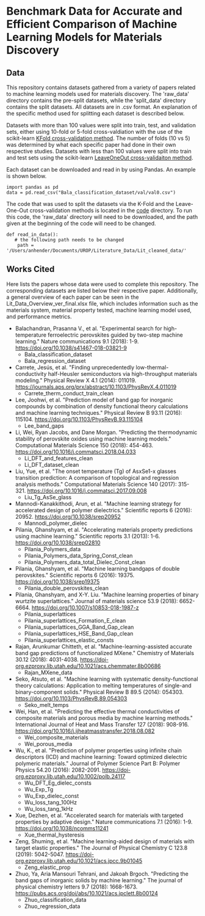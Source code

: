 # Benchmark Data for Accurate and Efficient Comparison of Machine Learning Models for Materials Discovery

## Data
This repository contains datasets gathered from a variety of papers related to machine learning models used for materials discovery. The 'raw_data' directory contains the pre-split datasets, while the 'split_data' directory contains the split datasets. All datasets are in .csv format. An explanation of the specific method used for splitting each dataset is described below.

Datasets with more than 100 values were split into train, test, and validation sets, either using 10-fold or 5-fold cross-valdiation with the use of the scikit-learn [KFold cross-validation method](https://scikit-learn.org/stable/modules/generated/sklearn.model_selection.KFold.html). The number of folds (10 vs 5) was determined by what each specific paper had done in their own respective studies. Datasets with less than 100 values were split into train and test sets using the scikit-learn [LeaveOneOut cross-validaiton method](https://scikit-learn.org/stable/modules/generated/sklearn.model_selection.LeaveOneOut.html).

Each dataset can be downloaded and read in by using Pandas. An example is shown below.
```
import pandas as pd
data = pd.read_csv("Bala_classification_dataset/val/val0.csv")
```
The code that was used to split the datasets via the K-Fold and the Leave-One-Out cross-validation methods is located in the [code](code/lit_data_k_splits.py) directory. To run this code, the 'raw_data' directory will need to be downloaded, and the path given at the beginning of the code will need to be changed.
```
def read_in_data():
   # the following path needs to be changed
    path = '/Users/anhender/Documents/UROP/Literature_Data/Lit_cleaned_data/'
```

## Works Cited
Here lists the papers whose data were used to complete this repository. The corresponding datasets are listed below their respective paper. Additionally, a general overview of each paper can be seen in the Lit_Data_Overview_ver_final.xlsx file, which includes information such as the materials system, material property tested, machine learning model used, and performance metrics.

* Balachandran, Prasanna V., et al. "Experimental search for high-temperature ferroelectric perovskites guided by two-step machine learning." Nature communications 9.1 (2018): 1-9. https://doi.org/10.1038/s41467-018-03821-9
   - Bala_classification_dataset
   - Bala_regression_dataset
* Carrete, Jesús, et al. "Finding unprecedentedly low-thermal-conductivity half-Heusler semiconductors via high-throughput materials modeling." Physical Review X 4.1 (2014): 011019. https://journals.aps.org/prx/abstract/10.1103/PhysRevX.4.011019 
   - Carrete_therm_conduct_train_clean
* Lee, Joohwi, et al. "Prediction model of band gap for inorganic compounds by combination of density functional theory calculations and machine learning techniques." Physical Review B 93.11 (2016): 115104. https://doi.org/10.1103/PhysRevB.93.115104 
   - Lee_band_gaps
* Li, Wei, Ryan Jacobs, and Dane Morgan. "Predicting the thermodynamic stability of perovskite oxides using machine learning models." Computational Materials Science 150 (2018): 454-463. https://doi.org/10.1016/j.commatsci.2018.04.033 
   - Li_DFT_and_features_clean
   - Li_DFT_dataset_clean
* Liu, Yue, et al. "The onset temperature (Tg) of AsxSe1-x glasses transition prediction: A comparison of topological and regression analysis methods." Computational Materials Science 140 (2017): 315-321. https://doi.org/10.1016/j.commatsci.2017.09.008 
   - Liu_Tg_AsSe_glass
* Mannodi-Kanakkithodi, Arun, et al. "Machine learning strategy for accelerated design of polymer dielectrics." Scientific reports 6 (2016): 20952. https://doi.org/10.1038/srep20952  
   - Mannodi_polymer_dielec
* Pilania, Ghanshyam, et al. "Accelerating materials property predictions using machine learning." Scientific reports 3.1 (2013): 1-6. https://doi.org/10.1038/srep02810
   - Pilania_Polymers_data
   - Pilania_Polymers_data_Spring_Const_clean
   - Pilania_Polymers_data_total_Dielec_Const_clean
* Pilania, Ghanshyam, et al. "Machine learning bandgaps of double perovskites." Scientific reports 6 (2016): 19375. https://doi.org/10.1038/srep19375 
   - Pilania_double_perovskites_clean
* Pilania, Ghanshyam, and X-Y. Liu. "Machine learning properties of binary wurtzite superlattices." Journal of materials science 53.9 (2018): 6652-6664. https://doi.org/10.1007/s10853-018-1987-z 
   - Pilania_superlattices
   - Pilania_superlattices_Formation_E_clean
   - Pilania_superlattices_GGA_Band_Gap_clean
   - Pilania_superlattices_HSE_Band_Gap_clean
   - Pilania_superlattices_elastic_consts
* Rajan, Arunkumar Chitteth, et al. "Machine-learning-assisted accurate band gap predictions of functionalized MXene." Chemistry of Materials 30.12 (2018): 4031-4038. https://doi-org.ezproxy.lib.utah.edu/10.1021/acs.chemmater.8b00686 
   - Rajan_MXene_data
* Seko, Atsuto, et al. "Machine learning with systematic density-functional theory calculations: Application to melting temperatures of single-and binary-component solids." Physical Review B 89.5 (2014): 054303. https://doi.org/10.1103/PhysRevB.89.054303
   - Seko_melt_temps
* Wei, Han, et al. "Predicting the effective thermal conductivities of composite materials and porous media by machine learning methods." International Journal of Heat and Mass Transfer 127 (2018): 908-916. https://doi.org/10.1016/j.ijheatmasstransfer.2018.08.082 
   - Wei_composite_materials
   - Wei_porous_media
* Wu, K., et al. "Prediction of polymer properties using infinite chain descriptors (ICD) and machine learning: Toward optimized dielectric polymeric materials." Journal of Polymer Science Part B: Polymer Physics 54.20 (2016): 2082-2091. https://doi-org.ezproxy.lib.utah.edu/10.1002/polb.24117 
   - Wu_DFT_Eg_dielec_consts
   - Wu_Exp_Tg
   - Wu_Exp_dielec_const
   - Wu_loss_tang_100Hz
   - Wu_loss_tang_1kHz
* Xue, Dezhen, et al. "Accelerated search for materials with targeted properties by adaptive design." Nature communications 7.1 (2016): 1-9. https://doi.org/10.1038/ncomms11241 
   - Xue_thermal_hysteresis
* Zeng, Shuming, et al. "Machine learning-aided design of materials with target elastic properties." The Journal of Physical Chemistry C 123.8 (2019): 5042-5047. https://doi-org.ezproxy.lib.utah.edu/10.1021/acs.jpcc.9b01045 
   - Zeng_elastic_prop
* Zhuo, Ya, Aria Mansouri Tehrani, and Jakoah Brgoch. "Predicting the band gaps of inorganic solids by machine learning." The journal of physical chemistry letters 9.7 (2018): 1668-1673. https://pubs.acs.org/doi/abs/10.1021/acs.jpclett.8b00124
   - Zhuo_classification_data
   - Zhuo_regression_data
